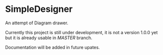 # SimpleDesigner
An attempt of Diagram drawer.

Currently this project is still under development, it is not a version 1.0.0 yet but it is already usable in *MASTER* branch.

Documentation will be added in future upates.
